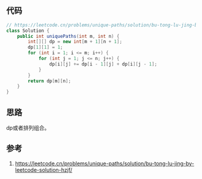 ## 代码

```java
// https://leetcode.cn/problems/unique-paths/solution/bu-tong-lu-jing-by-leetcode-solution-hzjf/
class Solution {
    public int uniquePaths(int m, int n) {
        int[][] dp = new int[m + 1][n + 1];
        dp[1][1] = 1;
        for (int i = 1; i <= m; i++) {
            for (int j = 1; j <= n; j++) {
                dp[i][j] += dp[i - 1][j] + dp[i][j - 1];
            }
        }
        return dp[m][n];
    }
}
```

## 思路

dp或者排列组合。

## 参考

1. https://leetcode.cn/problems/unique-paths/solution/bu-tong-lu-jing-by-leetcode-solution-hzjf/